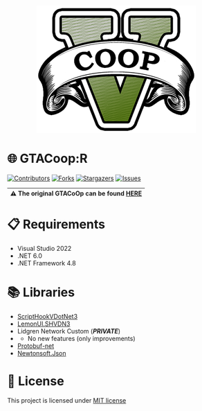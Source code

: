 <p align="center">
  <img src="Images/LOGO.png?raw=true" alt="GTACoop:R Image"/>
</p>

# 🌐 GTACoop:R
[![Contributors][contributors-shield]][contributors-url]
[![Forks][forks-shield]][forks-url]
[![Stargazers][stars-shield]][stars-url]
[![Issues][issues-shield]][issues-url]

| ⚠️ The original GTACoOp can be found [HERE](https://gtacoop.com/) |
| --- |


# 📋 Requirements
- Visual Studio 2022
- .NET 6.0
- .NET Framework 4.8

# 📚 Libraries
- [ScriptHookVDotNet3](https://github.com/crosire/scripthookvdotnet/releases/tag/v3.3.2)
- [LemonUI.SHVDN3](https://github.com/justalemon/LemonUI/tree/1342949cd19eaa4115990793311681ea1568054c)
- Lidgren Network Custom (***PRIVATE***)
- - No new features (only improvements)
- [Protobuf-net](https://www.nuget.org/packages/protobuf-net/2.4.6)
- [Newtonsoft.Json](https://www.nuget.org/packages/Newtonsoft.Json/13.0.1)

# 📝 License
This project is licensed under [MIT license](https://github.com/GTACoop-R/GTACoop-R/blob/main/LICENSE)

[contributors-shield]: https://img.shields.io/github/contributors/GTACoop-R/GTACoop-R.svg?style=for-the-badge
[contributors-url]: https://github.com/GTACoop-R/GTACoop-R/graphs/contributors
[forks-shield]: https://img.shields.io/github/forks/GTACoop-R/GTACoop-R.svg?style=for-the-badge
[forks-url]: https://github.com/GTACoop-R/GTACoop-R/network/members
[stars-shield]: https://img.shields.io/github/stars/GTACoop-R/GTACoop-R.svg?style=for-the-badge
[stars-url]: https://github.com/GTACoop-R/GTACoop-R/stargazers
[issues-shield]: https://img.shields.io/github/issues/GTACoop-R/GTACoop-R.svg?style=for-the-badge
[issues-url]: https://github.com/GTACoop-R/GTACoop-R/issues
